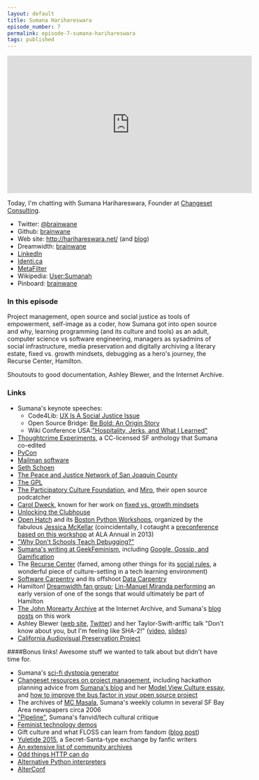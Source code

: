 ```yaml
---
layout: default
title: Sumana Harihareswara
episode_number: 7
permalink: episode-7-sumana-harihareswara
tags: published
---
```


<iframe width="560" height="315" src="https://www.youtube.com/embed/8BliZgvIufE?list=PLvzb15Xqm9ERqxd8Cz8Q2JrYpfZYOMs8J" frameborder="0" allowfullscreen></iframe>

Today, I'm chatting with Sumana Harihareswara, Founder at [Changeset Consulting](http://changeset.nyc/).

* Twitter: [@brainwane](https://twitter.com/brainwane)
* Github: [brainwane](https://github.com/brainwane)
* Web site: http://harihareswara.net/ (and [blog](http://www.harihareswara.net/ces.shtml))
* Dreamwidth: [brainwane](http://brainwane.dreamwidth.org/)
* [LinkedIn](http://www.linkedin.com/in/sumanah)
* [Identi.ca](http://identi.ca/brainwane/)
* [MetaFilter](https://www.metafilter.com/user/98835)
* Wikipedia: [User:Sumanah](http://en.wikipedia.org/wiki/User:Sumanah)
* Pinboard: [brainwane](http://pinboard.in/u:brainwane)

### In this episode

Project management, open source and social justice as tools of empowerment, self-image as a coder, how Sumana got into open source and why, learning programming (and its culture and tools) as an adult, computer science vs software engineering, managers as sysadmins of social infrastructure, media preservation and digitally archiving a literary estate, fixed vs. growth mindsets, debugging as a hero's journey, the Recurse Center, Hamilton.

Shoutouts to good documentation, Ashley Blewer, and the Internet Archive.

### Links

* Sumana's keynote speeches:
    * Code4Lib: [UX Is A Social Justice Issue](http://wiki.code4lib.org/index.php/2014_Keynote_by_Sumana_Harihareswara)
    * Open Source Bridge: [Be Bold: An Origin Story](http://opensourcebridge.org/wiki/2012/Keynote_by_Sumana_Harihareswara)
    * Wiki Conference USA:["Hospitality, Jerks, and What I Learned"](https://wikiconferenceusa.org/wiki/2014/Sumana_Harihareswara_keynote)
* [Thoughtcrime Experiments](http://thoughtcrime.crummy.com/2009/), a CC-licensed SF anthology that Sumana co-edited
* [PyCon](http://www.pycon.org/)
* [Mailman software](https://www.gnu.org/software/mailman/)
* [Seth Schoen](https://www.eff.org/about/staff/seth-schoen)
* [The Peace and Justice Network of San Joaquin County](http://www.pjnsjc.org/)
* [The GPL](http://www.gnu.org/licenses/#GPL)
* [The Participatory Culture Foundation](http://pculture.org/), and [Miro](http://www.getmiro.com/), their open source podcatcher
* [Carol Dweck](https://en.wikipedia.org/wiki/Carol_Dweck), known for her work on [fixed vs. growth mindsets](http://mindsetonline.com/)
* [Unlocking the Clubhouse](https://mitpress.mit.edu/books/unlocking-clubhouse)
* [Open Hatch](http://openhatch.org/) and its [Boston Python Workshops](http://bostonpythonworkshop.com/), organized by the fabulous [Jessica McKellar](https://en.wikipedia.org/wiki/Jessica_McKellar) (coincidentally, I cotaught a [preconference based on this workshop](https://thatandromeda.github.io/python-preconference/) at ALA Annual in 2013)
* ["Why Don't Schools Teach Debugging?"](http://danluu.com/teach-debugging/)
* [Sumana's writing at GeekFeminism](http://geekfeminism.org/author/brainwane/), including [Google, Gossip, and Gamification](http://geekfeminism.org/2011/07/11/google-gossip-gamification/)
* The [Recurse Center](http://recurse.com/) (famed, among other things for its [social rules](https://www.recurse.com/manual#sub-sec-social-rules), a wonderful piece of culture-setting in a tech learning environment)
* [Software Carpentry](https://software-carpentry.org/) and its offshoot [Data Carpentry](http://www.datacarpentry.org/)
* Hamilton! [Dreamwidth fan group](http://hamiltunes.dreamwidth.org/); [Lin-Manuel Miranda performing](https://www.youtube.com/watch?v=WNFf7nMIGnE) an early version of one of the songs that would ultimately be part of Hamilton
* [The John Morearty Archive](https://archive.org/details/thejohnmoreartyarchive) at the Internet Archive, and Sumana's [blog](http://www.harihareswara.net/sumana/2015/08/03/1) [posts](http://www.harihareswara.net/sumana/2015/10/02/0) on this work
* Ashley Blewer ([web site](http://www.ashleyblewer.com/), [Twitter](https://twitter.com/ablwr)) and her Taylor-Swift-ariffic talk "Don't know about you, but I'm feeling like SHA-2!" ([video](https://www.youtube.com/watch?v=1QgamEwwPro), [slides](https://ablwr.github.io/feeling_like_sha2/#/))
* [California Audiovisual Preservation Project](http://calpreservation.org/)

####Bonus links!
Awesome stuff we wanted to talk about but didn't have time for.

* Sumana's [sci-fi dystopia generator](http://www.harihareswara.net/dystopia/about)
* [Changeset resources on project management](http://changeset.nyc/resources.html), including hackathon planning advice from [Sumana's blog](http://www.harihareswara.net/sumana/2011/09/01/0) and her [Model View Culture essay](https://modelviewculture.com/pieces/software-in-person), and [how to improve the bus factor in your open source project](http://www.harihareswara.net/sumana/2015/08/09/0)
* The archives of [MC Masala](http://www.harihareswara.net/mcmasala/), Sumana's weekly column in several SF Bay Area newspapers circa 2006
* ["Pipeline"](https://brainwane.dreamwidth.org/2015/05/23/pipeline-vid.html), Sumana's fanvid/tech cultural critique
* [Feminist technology demos](http://geekfeminism.org/2015/09/29/feminist-tech-demos-menstruation-harassment-wearable/)
* Gift culture and what FLOSS can learn from fandom ([blog post](http://www.harihareswara.net/sumana/2015/03/29/0))
* [Yuletide 2015](https://archiveofourown.org/collections/yuletide2015/), a Secret-Santa-type exchange by fanfic writers
* [An extensive list of community archives](https://docs.google.com/spreadsheets/d/1GlpATJhAJqmPvqWfDKpU5rQLA7eTUwmAsUEF83QrdAw/edit#gid=0)
* [Odd things HTTP can do](http://opensourcebridge.org/sessions/1433)
* [Alternative Python interpreters](http://opensourcebridge.org/wiki/2014/A_Few_Python_Tips)
* [AlterConf](http://alterconf.com/)
